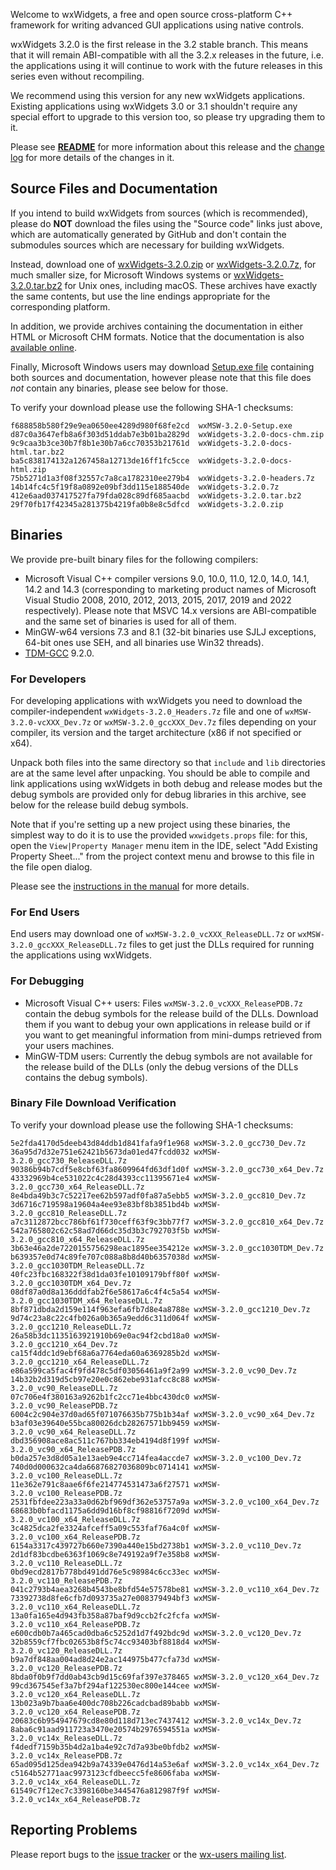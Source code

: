 Welcome to wxWidgets, a free and open source cross-platform C++ framework for writing advanced GUI applications using native controls.

wxWidgets 3.2.0 is the first release in the 3.2 stable branch. This means that it will remain ABI-compatible with all the 3.2.x releases in the future, i.e. the applications using it will continue to work with the future releases in this series even without recompiling.

We recommend using this version for any new wxWidgets applications. Existing applications using wxWidgets 3.0 or 3.1 shouldn't require any special effort to upgrade to this version too, so please try upgrading them to it.

Please see [**README**](https://raw.githubusercontent.com/wxWidgets/wxWidgets/v3.2.0/docs/readme.txt) for more information about this release and the [change log](https://raw.githubusercontent.com/wxWidgets/wxWidgets/v3.2.0/docs/changes.txt) for more details of the changes in it.


## Source Files and Documentation

If you intend to build wxWidgets from sources (which is recommended), please do **NOT** download the files using the "Source code" links just above, which are automatically generated by GitHub and don't contain the submodules sources which are necessary for building wxWidgets.

Instead, download one of [wxWidgets-3.2.0.zip](https://github.com/wxWidgets/wxWidgets/releases/download/v3.2.0/wxWidgets-3.2.0.zip) or [wxWidgets-3.2.0.7z](https://github.com/wxWidgets/wxWidgets/releases/download/v3.2.0/wxWidgets-3.2.0.7z), for much smaller size, for Microsoft Windows systems or [wxWidgets-3.2.0.tar.bz2](https://github.com/wxWidgets/wxWidgets/releases/download/v3.2.0/wxWidgets-3.2.0.tar.bz2) for Unix ones, including macOS. These archives have exactly the same contents, but use the line endings appropriate for the corresponding platform.

In addition, we provide archives containing the documentation in either HTML or Microsoft CHM formats. Notice that the documentation is also [available online](https://docs.wxwidgets.org/3.2.0).

Finally, Microsoft Windows users may download [Setup.exe file](https://github.com/wxWidgets/wxWidgets/releases/download/v3.2.0/wxMSW-3.2.0-Setup.exe) containing both sources and documentation, however please note that this file does _not_ contain any binaries, please see below for those.

To verify your download please use the following SHA-1 checksums:

    f688858b580f29e9ea0650ee4289d980f68fe2cd  wxMSW-3.2.0-Setup.exe
    d87c0a3647efb8a6f303d51ddab7e3b01ba2829d  wxWidgets-3.2.0-docs-chm.zip
    9c9caa3b3ce30b7f8b1e30b7a6cc70353b21761d  wxWidgets-3.2.0-docs-html.tar.bz2
    ba5c838174132a1267458a12713de16ff1fc5cce  wxWidgets-3.2.0-docs-html.zip
    75b5271d1a3f08f32557c7a8ca1782310ee279b4  wxWidgets-3.2.0-headers.7z
    14b14fc4c5f19f8a0892e09bf3dd115e188540de  wxWidgets-3.2.0.7z
    412e6aad037417527fa79fda028c89df685aacbd  wxWidgets-3.2.0.tar.bz2
    29f70fb17f42345a281375b4219fa0b8e8c5dfcd  wxWidgets-3.2.0.zip

## Binaries

We provide pre-built binary files for the following compilers:

* Microsoft Visual C++ compiler versions 9.0, 10.0, 11.0, 12.0, 14.0, 14.1, 14.2 and 14.3 (corresponding to marketing product names of Microsoft Visual Studio 2008, 2010, 2012, 2013, 2015, 2017, 2019 and 2022 respectively). Please note that MSVC 14.x versions are ABI-compatible and the same set of binaries is used for all of them.
* MinGW-w64 versions 7.3 and 8.1 (32-bit binaries use SJLJ exceptions, 64-bit ones use SEH, and all binaries use Win32 threads).
* [TDM-GCC](https://jmeubank.github.io/tdm-gcc/) 9.2.0.

### For Developers

For developing applications with wxWidgets you need to download the compiler-independent `wxWidgets-3.2.0_Headers.7z` file and one of `wxMSW-3.2.0-vcXXX_Dev.7z` or `wxMSW-3.2.0_gccXXX_Dev.7z` files depending on your compiler, its version and the target architecture (x86 if not specified or x64).

Unpack both files into the same directory so that `include` and `lib` directories are at the same level after unpacking. You should be able to compile and link applications using wxWidgets in both debug and release modes but the debug symbols are provided only for debug libraries in this archive, see below for the release build debug symbols.

Note that if you're setting up a new project using these binaries, the simplest way to do it is to use the provided `wxwidgets.props` file: for this, open the `View|Property Manager` menu item in the IDE, select "Add Existing Property Sheet..." from the project context menu and browse to this file in the file open dialog.

Please see the [instructions in the manual](https://docs.wxwidgets.org/3.2.0/plat_msw_binaries.html) for more details.

### For End Users

End users may download one of `wxMSW-3.2.0_vcXXX_ReleaseDLL.7z` or `wxMSW-3.2.0_gccXXX_ReleaseDLL.7z` files to get just the DLLs required for running the applications using wxWidgets.

### For Debugging

* Microsoft Visual C++ users: Files `wxMSW-3.2.0_vcXXX_ReleasePDB.7z` contain the debug symbols for the release build of the DLLs. Download them if you want to debug your own applications in release build or if you want to get meaningful information from mini-dumps retrieved from your users machines.
* MinGW-TDM users: Currently the debug symbols are not available for the release build of the DLLs (only the debug versions of the DLLs contains the debug symbols).

### Binary File Download Verification

To verify your download please use the following SHA-1 checksums:

    5e2fda4170d5deeb43d84ddb1d841fafa9f1e968 wxMSW-3.2.0_gcc730_Dev.7z
    36a95d7d32e751e62421b5673da01ed47fcdd032 wxMSW-3.2.0_gcc730_ReleaseDLL.7z
    90386b94b7cdf5e8cbf63fa8609964fd63df1d0f wxMSW-3.2.0_gcc730_x64_Dev.7z
    43332969b4ce531022c4c28d4393cc11395671e4 wxMSW-3.2.0_gcc730_x64_ReleaseDLL.7z
    8e4bda49b3c7c52217ee62b597adf0fa87a5ebb5 wxMSW-3.2.0_gcc810_Dev.7z
    3d6716c719598a19604a4ee93e83bf8b3851bd4b wxMSW-3.2.0_gcc810_ReleaseDLL.7z
    a7c3112872bcc786bf61f730ceff63f9c3bb77f7 wxMSW-3.2.0_gcc810_x64_Dev.7z
    542a765802c62c58ad7d66dc35d3b3c792703f5b wxMSW-3.2.0_gcc810_x64_ReleaseDLL.7z
    3b63e46a2de7220155756298eac1895ee354212e wxMSW-3.2.0_gcc1030TDM_Dev.7z
    b639357e0d74c89fe707c088a8b8d40b6357038d wxMSW-3.2.0_gcc1030TDM_ReleaseDLL.7z
    40fc23fbc168322f38d1da03fe10109179bff80f wxMSW-3.2.0_gcc1030TDM_x64_Dev.7z
    08df87a0d8a136dddfab2f6e58617a6c4f4c5a54 wxMSW-3.2.0_gcc1030TDM_x64_ReleaseDLL.7z
    8bf871dbda2d159e114f963efa6fb7d8e4a8788e wxMSW-3.2.0_gcc1210_Dev.7z
    9d74c23a8c22c4fb026a0b365a9edd6c311d064f wxMSW-3.2.0_gcc1210_ReleaseDLL.7z
    26a58b3dc1135163921910b69e0ac94f2cbd18a0 wxMSW-3.2.0_gcc1210_x64_Dev.7z
    ca15f4ddc1d9ebf68a6a7764eda60a6369285b2d wxMSW-3.2.0_gcc1210_x64_ReleaseDLL.7z
    e86a599ca5fac4f9fd478c5df03056461a9f2a99 wxMSW-3.2.0_vc90_Dev.7z
    14b32b2d319d5cb97e20e0c862ebe931afcc8c88 wxMSW-3.2.0_vc90_ReleaseDLL.7z
    07c706e4f380163a9262b1fc2cc71e4bbc430dc0 wxMSW-3.2.0_vc90_ReleasePDB.7z
    6004c2c904e37d0ad65f071076635b775b1b34af wxMSW-3.2.0_vc90_x64_Dev.7z
    b3af03e39640e55bca80026dcb28267571bb9459 wxMSW-3.2.0_vc90_x64_ReleaseDLL.7z
    dbd356908ace8ac511c767bb334eb4194d8f199f wxMSW-3.2.0_vc90_x64_ReleasePDB.7z
    b0da257e3d8d05a1e13aeb9e4cc714fea4accde7 wxMSW-3.2.0_vc100_Dev.7z
    740d0d000632ca4da66876827036809bc0714141 wxMSW-3.2.0_vc100_ReleaseDLL.7z
    11e362e791c8aae6f6fe214774531473a6f27571 wxMSW-3.2.0_vc100_ReleasePDB.7z
    2531fbfdee223a33a0d62bf969df362e53757a9a wxMSW-3.2.0_vc100_x64_Dev.7z
    68683b0bfacd1175a6dd9d16bf8cf98816f7209d wxMSW-3.2.0_vc100_x64_ReleaseDLL.7z
    3c4825dca2fe3324afceff5a09c553faf76a4c0f wxMSW-3.2.0_vc100_x64_ReleasePDB.7z
    6154a3317c439727b660e7390a440e15bd2738b1 wxMSW-3.2.0_vc110_Dev.7z
    2d1df83bcdbe6363f1069c8e749192a9f7e358b8 wxMSW-3.2.0_vc110_ReleaseDLL.7z
    0bd9ecd2817b778bd491dd76e5c98984c6cc33ec wxMSW-3.2.0_vc110_ReleasePDB.7z
    041c2793b4aea3268b4543be8bfd54e57578be81 wxMSW-3.2.0_vc110_x64_Dev.7z
    73392738d8fe6cfb7d093735a27e008379494bf3 wxMSW-3.2.0_vc110_x64_ReleaseDLL.7z
    13a0fa165e4d943fb358a87baf9d9ccb2fc2fcfa wxMSW-3.2.0_vc110_x64_ReleasePDB.7z
    e600cdb0b7a465cad0dba6c5252d1d7f492bdc9d wxMSW-3.2.0_vc120_Dev.7z
    32b8559cf7fbc02653b8f5c74cc93403bf8818d4 wxMSW-3.2.0_vc120_ReleaseDLL.7z
    b9a7df848aa004ad8d24e2ac144975b477cfa73d wxMSW-3.2.0_vc120_ReleasePDB.7z
    8bda0f0b9f7dd0ab43cb9d15c69faf397e378465 wxMSW-3.2.0_vc120_x64_Dev.7z
    99cd367545ef3a7bf294af122530ec800e144cee wxMSW-3.2.0_vc120_x64_ReleaseDLL.7z
    13b023a9b7baa6e400dc708b226cadcbad89babb wxMSW-3.2.0_vc120_x64_ReleasePDB.7z
    20683c6b954947679cd8e80d118d713ec7437412 wxMSW-3.2.0_vc14x_Dev.7z
    8aba6c91aad911723a3470e20574b2976594551a wxMSW-3.2.0_vc14x_ReleaseDLL.7z
    f4dedf7159b35b4d2a1ba4e92c7d7a93be0bfdb2 wxMSW-3.2.0_vc14x_ReleasePDB.7z
    65ad095d125dea942b9a74339e0476d14a53e6af wxMSW-3.2.0_vc14x_x64_Dev.7z
    c5164b52771aac9973123cfdbeecc5fe8606faba wxMSW-3.2.0_vc14x_x64_ReleaseDLL.7z
    61549c7f12ec7c3398160be3445476a812987f9f wxMSW-3.2.0_vc14x_x64_ReleasePDB.7z

## Reporting Problems

Please report bugs to the [issue tracker](https://github.com/wxWidgets/wxWidgets/issues/new) or the [wx-users mailing list](http://groups.google.com/group/wx-users).
